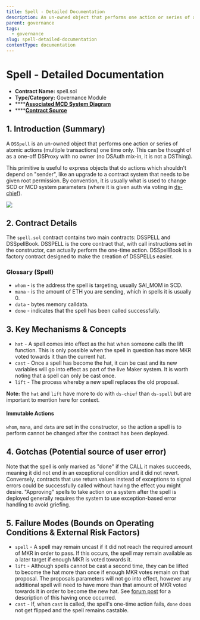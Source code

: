 ```yaml
---
title: Spell - Detailed Documentation
description: An un-owned object that performs one action or series of atomic actions one time only.
parent: governance
tags:
  - governance
slug: spell-detailed-documentation
contentType: documentation
---
```


# Spell - Detailed Documentation

- **Contract Name:** spell.sol
- **Type/Category:** Governance Module
- \*\*\*\*[**Associated MCD System Diagram**](https://github.com/makerdao/dss/wiki#system-architecture)
- \*\*\*\*[**Contract Source**](https://github.com/dapphub/ds-spell/blob/master/src/spell.sol)

## 1. Introduction \(Summary\)

A `DSSpell` is an un-owned object that performs one action or series of atomic actions \(multiple transactions\) one time only. This can be thought of as a one-off DSProxy with no owner \(no DSAuth mix-in, it is not a DSThing\).

This primitive is useful to express objects that do actions which shouldn't depend on "sender", like an upgrade to a contract system that needs to be given root permission. By convention, it is usually what is used to change SCD or MCD system parameters \(where it is given auth via voting in [ds-chief](https://github.com/dapphub/ds-chief/blob/master/src/chief.sol)\).

![](../../.gitbook/assets/pause.png)

## 2. Contract Details

The `spell.sol` contract contains two main contracts: DSSPELL and DSSpellBook. DSSPELL is the core contract that, with call instructions set in the constructor, can actually perform the one-time action. DSSpellBook is a factory contract designed to make the creation of DSSPELLs easier.

### Glossary \(Spell\)

- `whom` - is the address the spell is targeting, usually SAI_MOM in SCD.
- `mana` - is the amount of ETH you are sending, which in spells it is usually 0.
- `data` - bytes memory calldata.
- `done` - indicates that the spell has been called successfully.

## 3. Key Mechanisms & Concepts

- `hat` - A spell comes into effect as the hat when someone calls the lift function. This is only possible when the spell in question has more MKR voted towards it than the current hat.
- `cast` - Once a spell has become the hat, it can be cast and its new variables will go into effect as part of the live Maker system. It is worth noting that a spell can only be cast once.
- `lift` - The process whereby a new spell replaces the old proposal.

**Note:** the `hat` and `lift` have more to do with `ds-chief` than `ds-spell` but are important to mention here for context.

#### **Immutable Actions**

`whom`, `mana`, and `data` are set in the constructor, so the action a spell is to perform cannot be changed after the contract has been deployed.

## 4. Gotchas \(Potential source of user error\)

Note that the spell is only marked as "done" if the CALL it makes succeeds, meaning it did not end in an exceptional condition and it did not revert. Conversely, contracts that use return values instead of exceptions to signal errors could be successfully called without having the effect you might desire. "Approving" spells to take action on a system after the spell is deployed generally requires the system to use exception-based error handling to avoid griefing.

## 5. Failure Modes \(Bounds on Operating Conditions & External Risk Factors\)

- `spell` - A spell may remain uncast if it did not reach the required amount of MKR in order to pass. If this occurs, the spell may remain available as a later target if enough MKR is voted towards it.
- `lift` - Although spells cannot be cast a second time, they can be lifted to become the hat more than once if enough MKR votes remain on that proposal. The proposals parameters will not go into effect, however any additional spell will need to have more than that amount of MKR voted towards it in order to become the new hat. See [forum post](https://forum.makerdao.com/t/an-explanation-of-continuous-voting-and-the-peculiarities-of-the-7-26-executive-stability-fee-vote/193) for a description of this having once occurred.
- `cast` - If, when `cast` is called, the spell's one-time action fails, `done` does not get flipped and the spell remains castable.
